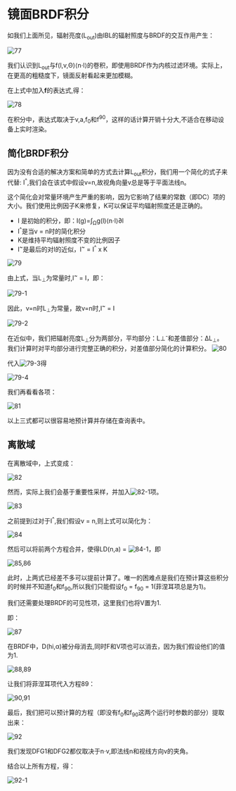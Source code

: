 # 镜面BRDF积分

如我们上面所见，辐射亮度(L<sub>out</sub>)由IBL的辐射照度与BRDF的交互作用产生：

![77](../../../assets/lightning/5.3/77.png)

我们认识到L<sub>out</sub>与f(l,v,Θ)⟨n⋅l⟩的卷积，即使用BRDF作为内核过滤环境。实际上，在更高的粗糙度下，镜面反射看起来更加模糊。

在上式中加入**f**的表达式,得：

![78](../../../assets/lightning/5.3/78.png)

在积分中，表达式取决于v,a,f<sub>0</sub>和f<sup>90</sup>，这样的话计算开销十分大,不适合在移动设备上实时渲染。

## 简化BRDF积分

因为没有合适的解决方案和简单的方式去计算L<sub>out</sub>积分，我们用一个简化的式子来代替: I<sup>^</sup>,我们会在该式中假设v=n,故视角向量v总是等于平面法线n。

这个简化会对常量环境产生严重的影响，因为它影响了结果的常数（即DC）项的大小。我们使用比例因子K来修复，K可以保证平均辐射照度还是正确的。
- I 是初始的积分，即：I(g)=∫<sub>Ω</sub>g(l)⟨n⋅l⟩∂l
- I<sup>^</sup>是当v = n时的简化积分
- K是维持平均辐射照度不变的比例因子
- I<sup>~</sup>是最后的对I的近似，I<sup>~</sup> = I<sup>^</sup> x K


![79](../../../assets/lightning/5.3/79.png)

由上式，当L<sub>⊥</sub>为常量时,I<sup>~</sup> = I，即：

![79-1](../../../assets/lightning/5.3/79-1.png)

因此，v=n时L<sub>⊥</sub>为常量，故v=n时,I<sup>~</sup> = I

![79-2](../../../assets/lightning/5.3/79-2.png)

在近似中，我们把辐射亮度L<sub>⊥</sub>分为两部分，平均部分：L⊥<sup>-</sup>和差值部分：ΔL<sub>⊥</sub>。我们计算时对平均部分进行完整正确的积分，对差值部分简化的计算积分。
![80](../../../assets/lightning/5.3/80.png)

代入![79-3](../../../assets/lightning/5.3/79-3.png)得

![79-4](../../../assets/lightning/5.3/79-4.png)

我们再看看各项：  

![81](../../../assets/lightning/5.3/81.png)

以上三式都可以很容易地预计算并存储在查询表中。

## 离散域

在离散域中，上式变成：

![82](../../../assets/lightning/5.3/82.png)

然而，实际上我们会基于重要性采样，并加入![82-1](../../../assets/lightning/5.3/82-1.png)项。

![83](../../../assets/lightning/5.3/83.png)

之前提到过对于I<sup>^</sup>,我们假设v = n,则上式可以简化为：

![84](../../../assets/lightning/5.3/84.png)

然后可以将前两个方程合并，使得LD(n,a) = ![84-1](../../../assets/lightning/5.3/84-1.png)，即

![85,86](../../../assets/lightning/5.3/85,86.png)

此时，上两式已经差不多可以提前计算了。唯一的困难点是我们在预计算这些积分的时候并不知道f<sub>0</sub>和f<sub>90</sub>,所以我们只能假设f<sub>0</sub> = f<sub>90</sub> = 1(菲涅耳项总是为1)。

我们还需要处理BRDF的可见性项，这里我们也将V置为1.

即：

![87](../../../assets/lightning/5.3/87.png)

在BRDF中，D(hi,α)被分母消去,同时F和V项也可以消去，因为我们假设他们的值为1.

![88,89](../../../assets/lightning/5.3/88,89.png)

让我们将菲涅耳项代入方程89：

![90,91](../../../assets/lightning/5.3/90,91.png)

最后，我们把可以预计算的方程（即没有f<sub>0</sub>和f<sub>90</sub>这两个运行时参数的部分）提取出来：

![92](../../../assets/lightning/5.3/92.png)

我们发现DFG1和DFG2都仅取决于n⋅v,即法线n和视线方向v的夹角。

结合以上所有方程，得：

![92-1](../../../assets/lightning/5.3/92-1.png)



